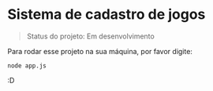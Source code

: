 # Sistema de cadastro de jogos

> Status do projeto: Em desenvolvimento 

Para rodar esse projeto na sua máquina, por favor digite: 

```
node app.js
```

:D


